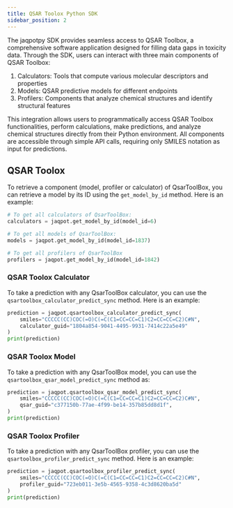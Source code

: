 ```yaml
---
title: QSAR Toolox Python SDK
sidebar_position: 2
---
```


The jaqpotpy SDK provides seamless access to QSAR Toolbox, a comprehensive software application designed for filling data gaps in toxicity data. Through the SDK, users can interact with three main components of QSAR Toolbox:

1. Calculators: Tools that compute various molecular descriptors and properties
2. Models: QSAR predictive models for different endpoints
3. Profilers: Components that analyze chemical structures and identify structural features

This integration allows users to programmatically access QSAR Toolbox functionalities, perform calculations, make predictions, and analyze chemical structures directly from their Python environment. All components are accessible through simple API calls, requiring only SMILES notation as input for predictions.

## QSAR Toolox

To retrieve a component (model, profiler or calculator) of QsarToolBox, you can retrieve a model by its ID using the `get_model_by_id` method. Here is an example:

```python
# To get all calculators of QsarToolBox:
calculators = jaqpot.get_model_by_id(model_id=6)

# To get all models of QsarToolBox:
models = jaqpot.get_model_by_id(model_id=1837)

# To get all profilers of QsarToolBox
profilers = jaqpot.get_model_by_id(model_id=1842)

```

### QSAR Toolox Calculator

To take a prediction with any QsarToolBox calculator, you can use the `qsartoolbox_calculator_predict_sync` method. Here is an example:

```python
prediction = jaqpot.qsartoolbox_calculator_predict_sync(
    smiles="CCCCC(CC)COC(=O)C(=C(C1=CC=CC=C1)C2=CC=CC=C2)C#N",
    calculator_guid="1804a854-9041-4495-9931-7414c22a5e49"
)
print(prediction)
```

### QSAR Toolox Model

To take a prediction with any QsarToolBox model, you can use the `qsartoolbox_qsar_model_predict_sync` method as:

```python
prediction = jaqpot.qsartoolbox_qsar_model_predict_sync(
    smiles="CCCCC(CC)COC(=O)C(=C(C1=CC=CC=C1)C2=CC=CC=C2)C#N",
    qsar_guid="c377150b-77ae-4f99-be14-357b85dd8d1f",
)
print(prediction)
```

### QSAR Toolox Profiler

To take a prediction with any QsarToolBox profiler, you can use the `qsartoolbox_profiler_predict_sync` method. Here is an example:

```python
prediction = jaqpot.qsartoolbox_profiler_predict_sync(
    smiles="CCCCC(CC)COC(=O)C(=C(C1=CC=CC=C1)C2=CC=CC=C2)C#N",
    profiler_guid="723eb011-3e5b-4565-9358-4c3d8620ba5d"
)
print(prediction)
```